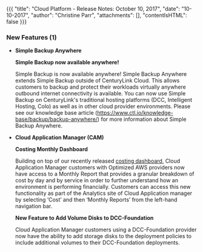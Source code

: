 {{{
"title": "Cloud Platform - Release Notes: October 10, 2017",
"date": "10-10-2017",
"author": "Christine Parr",
"attachments": [],
"contentIsHTML": false
}}}

### New Features (1)
* __Simple Backup Anywhere__

  __Simple Backup now available anywhere!__

  Simple Backup is now available anywhere! Simple Backup Anywhere extends Simple Backup outside of CenturyLink Cloud. This allows customers to backup and protect their workloads virtually anywhere outbound internet connectivity is available. You can now use Simple Backup on CenturyLink's traditional hosting platforms (DCC, Intelligent Hosting, Colo) as well as in other cloud provider environments. Please see our knowledge base article (https://www.ctl.io/knowledge-base/backup/backup-anywhere/) for more information about Simple Backup Anywhere.

* __Cloud Application Manager (CAM)__

  __Costing Monthly Dashboard__

  Building on top of our recently released [costing dashboard](https://www.ctl.io/knowledge-base/release-notes/2017/2017-09-26-cloud-platform-release-notes/), Cloud Application Manager customers with Optimized AWS providers now have access to a Monthly Report that provides a granular breakdown of cost by day and by service in order to further understand how an environment is performing financially.  Customers can access this new functionality as part of the Analytics site of Cloud Application manager by selecting ‘Cost’ and then ‘Monthly Reports’ from the left-hand navigation bar.

  __New Feature to Add Volume Disks to DCC-Foundation__

  Cloud Application Manager customers using a DCC-Foundation provider now have the ability to add storage disks to the deployment policies to include additional volumes to their DCC-Foundation deployments.
